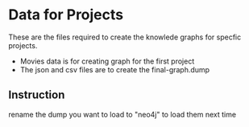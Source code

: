 # Data for Projects
These are the files required to create the knowlede graphs for specfic projects.
- Movies data is for creating graph for the first project
- The json and csv files are to create the final-graph.dump
## Instruction
rename the dump you want to load to "neo4j" to load them next time
